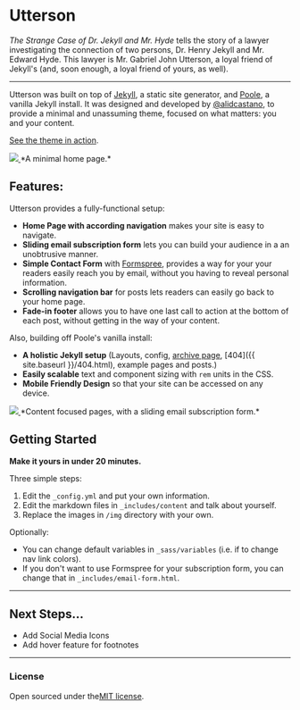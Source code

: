 # Utterson

*The Strange Case of Dr. Jekyll and Mr. Hyde* tells the story of a lawyer investigating the connection of two persons, Dr. Henry Jekyll and Mr. Edward Hyde. This lawyer is Mr. Gabriel John Utterson, a loyal friend of Jekyll's (and, soon enough, a loyal friend of yours, as well).

---

Utterson was built on top of [Jekyll](http://jekyllrb.com), a static site generator, and  [Poole](https://github.com/poole/poole), a vanilla Jekyll install. It was designed and developed by [@alidcastano](https://twitter.com/alidcastano), to provide a minimal and unassuming theme, focused on what matters: you and your content.

[See the theme in action](http://utterson.alidcastano.com/).

<a href="http://utterson.alidcastano.com/">
<img src="https://cloud.githubusercontent.com/assets/11031952/14027042/22c27794-f1cc-11e5-8a25-9bab1e7920f2.png" atl="home page">
</a>
*A minimal home page.*

## Features: 

Utterson provides a fully-functional setup:

* **Home Page with according navigation** makes your site is easy to navigate.
* **Sliding email subscription form** lets you can build your audience in a an unobtrusive manner. 
* **Simple Contact Form** with [Formspree](http://www.formspree.io/), provides a way for your your readers easily reach you by email, without you having to reveal personal information. 
* **Scrolling navigation bar** for posts lets readers can easily go back to your home page. 
* **Fade-in footer** allows you to have one last call to action at the bottom of each post, without getting in the way of your content. 

Also, building off Poole's vanilla install:

* **A holistic Jekyll setup** (Layouts, config, [archive page](/archive), [404]({{ site.baseurl }}/404.html), example pages and posts.)
* **Easily scalable** text and component sizing with `rem` units in the CSS.
* **Mobile Friendly Design** so that your site can be accessed on any device.

<a href="http://utterson.alidcastano.com/I-love-Jekyllg">
<img src="https://cloud.githubusercontent.com/assets/11031952/14027371/b26c503a-f1cd-11e5-9a44-6b8edc8e41cb.png"  atl="posts page">
</a>
*Content focused pages, with a sliding email subscription form.*

## Getting Started 

**Make it yours in under 20 minutes.**

Three simple steps:

1. Edit the <code>_config.yml</code> and put your own information. 
2. Edit the markdown files in <code>_includes/content</code> and talk about yourself. 
3. Replace the images in <code>/img</code> directory with your own.

Optionally: 

* You can change default variables in <code>_sass/variables</code> (i.e. if to change nav link colors). 
* If you don't want to use Formspree for your subscription form, you can change that in <code>_includes/email-form.html</code>.

---

## Next Steps... 

- Add Social Media Icons 
- Add hover feature for footnotes 

---

### License 
Open sourced under the[MIT license](LICENSE.md).

